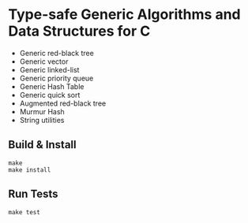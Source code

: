 # Type-safe Generic Algorithms and Data Structures for C

- Generic red-black tree
- Generic vector
- Generic linked-list
- Generic priority queue
- Generic Hash Table
- Generic quick sort
- Augmented red-black tree
- Murmur Hash
- String utilities

## Build & Install

    make
    make install

## Run Tests

    make test
